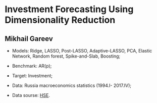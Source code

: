 # Investment Forecasting Using Dimensionality Reduction
## Mikhail Gareev

- Models: Ridge, LASSO, Post-LASSO, Adaptive-LASSO, PCA, Elastic Network, Random forest, Spike-and-Slab, Boosting;

- Benchmark: AR(p);

- Target: Investment;

- Data: Russia macroeconomics statistics (1994.I- 2017.IV);

- Data sourse: [HSE](http://sophist.hse.ru).
